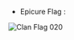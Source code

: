 [ClanFlag020]: https://foefr.innogamescdn.com/assets/shared/clanflags/flag_20.jpg?d62570c7d

* Epicure Flag :

![Clan Flag 020][ClanFlag020]
